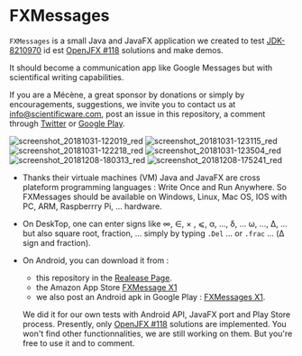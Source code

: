 # FXMessages
`FXMessages` is a small Java and JavaFX application we created to test [JDK-8210970](https://bugs.openjdk.java.net/browse/JDK-8210970) id est [OpenJFX #118](https://github.com/javafxports/openjdk-jfx/issues/118) solutions and make demos.

It should become a communication app like Google Messages but with scientifical writing capabilities.

If you are a Mécène, a great sponsor by donations or simply by encouragements, suggestions, we invite you to contact us at info@scientificware.com, post an issue in this repository, a comment through [Twitter](https://twitter.com/ScientificWare) or [Google Play](https://play.google.com/store/apps/details?id=com.fxmessages).

![screenshot_20181031-122019_red](https://user-images.githubusercontent.com/19194678/47786391-f172a000-dd0b-11e8-9035-a3a88f1d7586.png) ![screenshot_20181031-123115_red](https://user-images.githubusercontent.com/19194678/47786411-fdf6f880-dd0b-11e8-8590-1ca412d64f28.png) ![screenshot_20181031-122218_red](https://user-images.githubusercontent.com/19194678/47786430-06e7ca00-dd0c-11e8-8444-7643fcbc8147.png) ![screenshot_20181031-123504_red](https://user-images.githubusercontent.com/19194678/47786437-0d764180-dd0c-11e8-8491-3e9ece4c72da.png) ![screenshot_20181208-180313_red](https://user-images.githubusercontent.com/19194678/49688531-05cc6880-fb14-11e8-8f91-e454d4600e70.png) ![screenshot_20181208-175241_red](https://user-images.githubusercontent.com/19194678/49688488-64451700-fb13-11e8-8828-40fb400b508c.png)

- Thanks their virtuale machines (VM) Java and JavaFX are cross plateform programming languages : Write Once and Run Anywhere. So FXMessages should be available on Windows, Linux, Mac OS, IOS with PC, ARM, Raspberrry Pi, ... hardware.
- On DeskTop, one can enter signs like ∞, ∈, × , ⩽, α, ..., δ, ... ω, ..., Δ, ... but also square root, fraction, ... simply by typing `.Del` ... or `.frac` ... (Δ sign and fraction).
- On Android, you can download it from :
  - this repository in the [Realease Page](https://github.com/scientificware/FXMessages/releases).
  - the Amazon App Store [FXMessage X1](https://www.amazon.fr/ScientificWare-FXMessages-X1/dp/B07NWSSLKZ/)
  - we also post an Android apk in Google Play : [FXMessages X1](https://play.google.com/store/apps/details?id=com.fxmessages).
  
  We did it for our own tests with Android API, JavaFX port and Play Store process. Presently, only [OpenJFX #118](https://github.com/javafxports/openjdk-jfx/issues/118) solutions are implemented. You won't find other functionnalities, we are still working on them. But you're free to use it and to comment.
